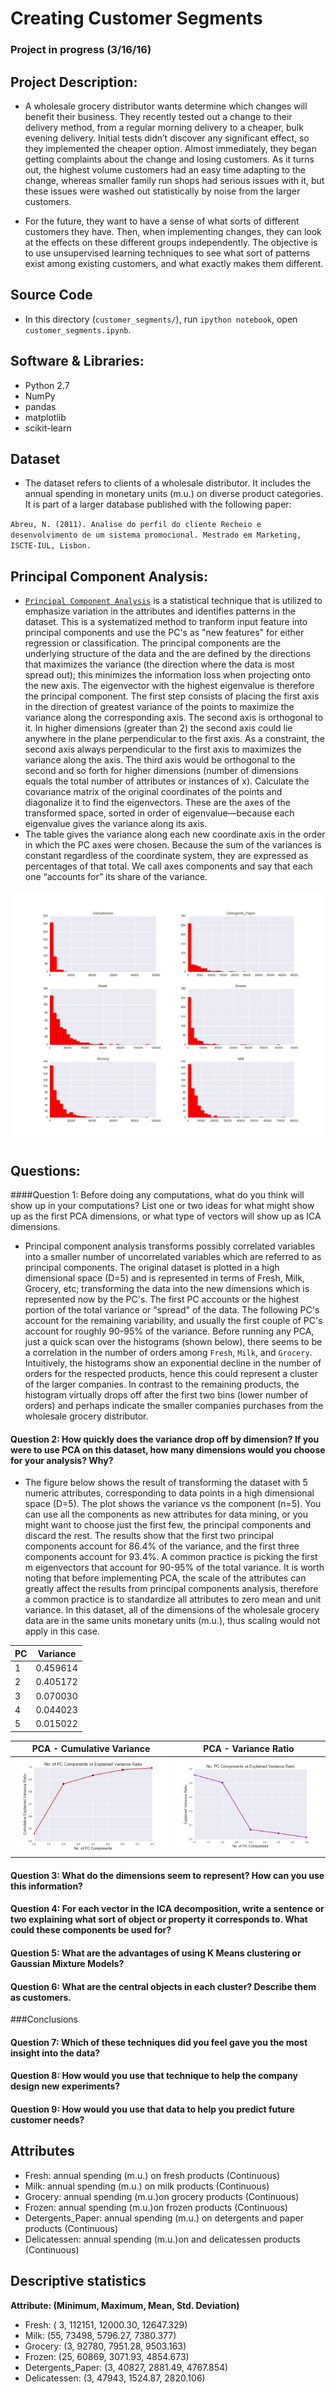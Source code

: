 # Creating Customer Segments

### Project in progress (3/16/16)

## Project Description:

- A wholesale grocery distributor wants determine which changes will benefit their business. They recently tested out a change to their delivery method, from a regular morning delivery to a cheaper, bulk evening delivery. Initial tests didn’t discover any significant effect, so they implemented the cheaper option. Almost immediately, they began getting complaints about the change and losing customers. As it turns out, the highest volume customers had an easy time adapting to the change, whereas smaller family run shops had serious issues with it, but these issues were washed out statistically by noise from the larger customers.

- For the future, they want to have a sense of what sorts of different customers they have. Then, when implementing changes, they can look at the effects on these different groups independently. The objective is to use unsupervised learning techniques to see what sort of patterns exist among existing customers, and what exactly makes them different.

## Source Code

- In this directory (`customer_segments/`), run `ipython notebook`, open `customer_segments.ipynb`.

## Software & Libraries:

 - Python 2.7
 - NumPy
 - pandas
 - matplotlib
 - scikit-learn

## Dataset

- The dataset refers to clients of a wholesale distributor. It includes the annual spending in monetary units (m.u.) on diverse product categories. It is part of a larger database published with the following paper:

`Abreu, N. (2011). Analise do perfil do cliente Recheio e desenvolvimento de um sistema promocional. Mestrado em Marketing, ISCTE-IUL, Lisbon.`

## Principal Component Analysis:

- [`Principal Component Analysis`](http://scikit-learn.org/stable/modules/generated/sklearn.decomposition.PCA.html) is a statistical technique that is utilized to emphasize variation in the attributes and identifies patterns in the dataset. This is a systematized method to tranform input feature into principal components and use the PC's as "new features" for either regression or classification. The principal components are the underlying structure of the data and the are defined by the directions that maximizes the variance (the direction where the data is most spread out); this minimizes the information loss when projecting onto the new axis.
The eigenvector with the highest eigenvalue is therefore the principal component. The first step consists of placing the first axis in the direction of greatest variance of the points to maximize the variance along the corresponding axis. The second axis is orthogonal to it. In higher dimensions (greater than 2) the second axis could lie anywhere in the plane perpendicular to the first axis. As a constraint, the second axis always perpendicular to the first axis to maximizes the variance along the axis. The third axis would be orthogonal to the second and so forth for higher dimensions (number of dimensions equals the total number of attributes or instances of x). Calculate the covariance matrix of the original coordinates of the points and diagonalize it to find the eigenvectors. These are the axes of the transformed space, sorted in order of eigenvalue—because each eigenvalue gives the variance along its axis.
- The table gives the variance along each new coordinate axis in the order in which the PC axes were chosen. Because the sum of the variances is constant regardless of the coordinate system, they are expressed as percentages of that total. We call axes components and say that each one “accounts for” its share of the variance. 

![](Data.Histograms.png)  

## Questions:

####Question 1: Before doing any computations, what do you think will show up in your computations? List one or two ideas for what might show up as the first PCA dimensions, or what type of vectors will show up as ICA dimensions.

- Principal component analysis transforms possibly correlated variables into a smaller number of uncorrelated variables which are referred to as principal components. The original dataset is plotted in a high dimensional space (D=5) and is represented in terms of Fresh, Milk, Grocery, etc; transforming the data into the new dimensions which is represented now by the PC's. The first PC accounts or the highest portion of the total variance or "spread" of the data. The following PC's account for the remaining variability, and usually the first couple of PC's account for roughly 90-95% of the variance. Before running any PCA, just a quick scan over the histograms (shown below), there seems to be a correlation in the number of orders among `Fresh`, `Milk`, and `Grocery`. Intuitively, the histograms show an exponential decline in the number of orders for the respected products, hence this could represent a cluster of the larger companies. In contrast to the remaining products, the histogram virtually drops off after the first two bins (lower number of orders) and perhaps indicate the smaller companies purchases from the wholesale grocery distributor.

#### Question 2: How quickly does the variance drop off by dimension? If you were to use PCA on this dataset, how many dimensions would you choose for your analysis? Why?

- The figure below shows the result of transforming the dataset with 5 numeric attributes, corresponding to data points in a high dimensional space (D=5). The plot shows the variance vs the component (n=5). You can use all the components as new attributes for data mining, or you might want to choose just the first few, the principal components and discard the rest. The results show that the first two principal components account for 86.4% of the variance, and the first three components account for 93.4%. A common practice is picking the first m eigenvectors that account for 90-95% of the total variance. It is worth noting that before implementing PCA, the scale of the attributes can greatly affect the results from principal components analysis, therefore a common practice is to standardize all attributes to zero mean and unit variance. In this dataset, all of the dimensions of the wholesale grocery data are in the same units monetary units (m.u.), thus scaling would not apply in this case. 

|   PC   |  Variance |
| ------ | --------- |
|   1    | 0.459614  |
|   2    | 0.405172  | 
|   3    | 0.070030  |
|   4    | 0.044023  | 
|   5    | 0.015022  |

PCA - Cumulative Variance  | PCA - Variance Ratio       |
:-------------------------:|:-------------------------: | 
![](PCA_Plot.png)          | ![](PCA_Plot2.png)  | 



#### Question 3: What do the dimensions seem to represent? How can you use this information?


#### Question 4: For each vector in the ICA decomposition, write a sentence or two explaining what sort of object or property it corresponds to. What could these components be used for?


#### Question 5: What are the advantages of using K Means clustering or Gaussian Mixture Models?



#### Question 6:  What are the central objects in each cluster? Describe them as customers.

###Conclusions

#### Question 7:  Which of these techniques did you feel gave you the most insight into the data?


#### Question 8: How would you use that technique to help the company design new experiments?


#### Question 9: How would you use that data to help you predict future customer needs?


## Attributes

- Fresh: annual spending (m.u.) on fresh products (Continuous)
- Milk: annual spending (m.u.) on milk products (Continuous)
- Grocery: annual spending (m.u.)on grocery products (Continuous)
- Frozen: annual spending (m.u.)on frozen products (Continuous)
- Detergents_Paper: annual spending (m.u.) on detergents and paper products (Continuous)
- Delicatessen: annual spending (m.u.)on and delicatessen products (Continuous)

## Descriptive statistics

**Attribute: (Minimum, Maximum, Mean, Std. Deviation)**

- Fresh: ( 3, 112151, 12000.30, 12647.329)
- Milk: (55, 73498, 5796.27, 7380.377)
- Grocery: (3, 92780, 7951.28, 9503.163)
- Frozen: (25, 60869, 3071.93, 4854.673)
- Detergents_Paper: (3, 40827, 2881.49, 4767.854)
- Delicatessen: (3, 47943, 1524.87, 2820.106)
